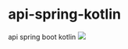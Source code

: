# api-spring-kotlin
api spring boot kotlin
![](/.https://github.com/luizhenriquegithub/api-spring-kotlin/swagger.png)
